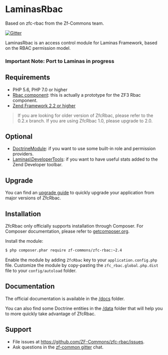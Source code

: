 # LaminasRbac

Based on zfc-rbac from the Zf-Commons team.


<!--
[![Master Branch Build Status](https://secure.travis-ci.org/ZF-Commons/zfc-rbac.png?branch=master)](http://travis-ci.org/ZF-Commons/zfc-rbac)
[![Coverage Status](https://coveralls.io/repos/ZF-Commons/zfc-rbac/badge.png)](https://coveralls.io/r/ZF-Commons/zfc-rbac)
[![Join the chat at https://gitter.im/LaminasCommons](https://badges.gitter.im/LaminasCommons.svg)](https://gitter.im/ZFCommons/zfc-rbac?utm_source=badge&utm_medium=badge&utm_campaign=pr-badge&utm_content=badge)
[![Latest Stable Version](https://poser.pugx.org/zf-commons/zfc-rbac/v/stable.png)](https://packagist.org/packages/zf-commons/zfc-rbac)
[![Latest Unstable Version](https://poser.pugx.org/zf-commons/zfc-rbac/v/unstable.png)](https://packagist.org/packages/zf-commons/zfc-rbac)
[![Scrutinizer Quality Score](https://scrutinizer-ci.com/g/ZF-Commons/zfc-rbac/badges/quality-score.png?s=685a2b34dc626a0af9934f9c8d246b68a8cac884)](https://scrutinizer-ci.com/g/ZF-Commons/zfc-rbac/)
[![Total Downloads](https://poser.pugx.org/zf-commons/zfc-rbac/downloads.png)](https://packagist.org/packages/zf-commons/zfc-rbac)
-->
[![Gitter](https://badges.gitter.im/LaminasCommons/community.svg)](https://gitter.im/LaminasCommons/community?utm_source=badge&utm_medium=badge&utm_campaign=pr-badge)


LaminasRbac is an access control module for Laminas Framework, based on the RBAC permission model.

### Important Note:  Port to Laminas in progress



## Requirements

- PHP 5.6, PHP 7.0 or higher
- [Rbac component](https://github.com/zf-fr/rbac): this is actually a prototype for the ZF3 Rbac component.
- [Zend Framework 2.2 or higher](http://www.github.com/zendframework/zf2)

> If you are looking for older version of ZfcRbac, please refer to the 0.2.x branch.
> If you are using ZfcRbac 1.0, please upgrade to 2.0.

## Optional

- [DoctrineModule](https://github.com/doctrine/DoctrineModule): if you want to use some built-in role and permission providers.
- [Laminas\DeveloperTools](https://github.com/zendframework/Laminas\DeveloperTools): if you want to have useful stats added to
the Zend Developer toolbar.

## Upgrade

You can find an [upgrade guide](UPGRADE.md) to quickly upgrade your application from major versions of ZfcRbac.

## Installation

ZfcRbac only officially supports installation through Composer. For Composer documentation, please refer to
[getcomposer.org](http://getcomposer.org/).

Install the module:

```sh
$ php composer.phar require zf-commons/zfc-rbac:~2.4
```

Enable the module by adding `ZfcRbac` key to your `application.config.php` file. Customize the module by copy-pasting
the `zfc_rbac.global.php.dist` file to your `config/autoload` folder.

## Documentation

The official documentation is available in the [/docs](/docs) folder.

You can also find some Doctrine entities in the [/data](/data) folder that will help you to more quickly take advantage
of ZfcRbac.

## Support

- File issues at https://github.com/ZF-Commons/zfc-rbac/issues.
- Ask questions in the [zf-common gitter](https://gitter.im/ZFCommons/zfc-rbac) chat.
